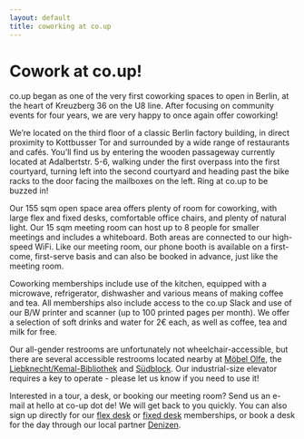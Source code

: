 ```yaml
---
layout: default
title: coworking at co.up
---
```


<h1>
  Cowork at co.up!
</h1>

co.up began as one of the very first coworking spaces to open in Berlin, at the heart of Kreuzberg 36 on the U8 line. After focusing on community events for four years, we are very happy to once again offer coworking!

We’re located on the third floor of a classic Berlin factory building, in direct proximity to Kottbusser Tor and surrounded by a wide range of restaurants and cafés. You’ll find us by entering the wooden passageway currently located at Adalbertstr. 5-6, walking under the first overpass into the first courtyard, turning left into the second courtyard and heading past the bike racks to the door facing the mailboxes on the left. Ring at co.up to be buzzed in!

Our 155 sqm open space area offers plenty of room for coworking, with large flex and fixed desks, comfortable office chairs, and plenty of natural light. Our 15 sqm meeting room can host up to 8 people for smaller meetings and includes a whiteboard. Both areas are connected to our high-speed WiFi. Like our meeting room, our phone booth is available on a first-come, first-serve basis and can also be booked in advance, just like the meeting room.

Coworking memberships include use of the kitchen, equipped with a microwave, refrigerator, dishwasher and various means of making coffee and tea. All memberships also include access to the co.up Slack and use of our B/W printer and scanner (up to 100 printed pages per month). We offer a selection of soft drinks and water for 2€ each, as well as coffee, tea and milk for free.

Our all-gender restrooms are unfortunately not wheelchair-accessible, but there are several accessible restrooms located nearby at [Möbel Olfe](https://wheelmap.org/nodes/616308956), the [Liebknecht/Kemal-Bibliothek](https://wheelmap.org/nodes/-37739166) and [Südblock](https://wheelmap.org/nodes/-65425822). Our industrial-size elevator requires a key to operate - please let us know if you need to use it!

Interested in a tour, a desk, or booking our meeting room? Send us an e-mail at hello at co-up dot de! We will get back to you quickly. You can also sign up directly for our [flex desk](https://members.co-up.de/membership_signup/new?plan_id=6e8228d4ae5b1d7f7b348b29fcd523bf) or [fixed desk](https://members.co-up.de/membership_signup/new?plan_id=261dfabc9ec1ebf95aefa14246b80c4c) memberships, or book a desk for the day through our local partner [Denizen](https://thisisdenizen.com). 
